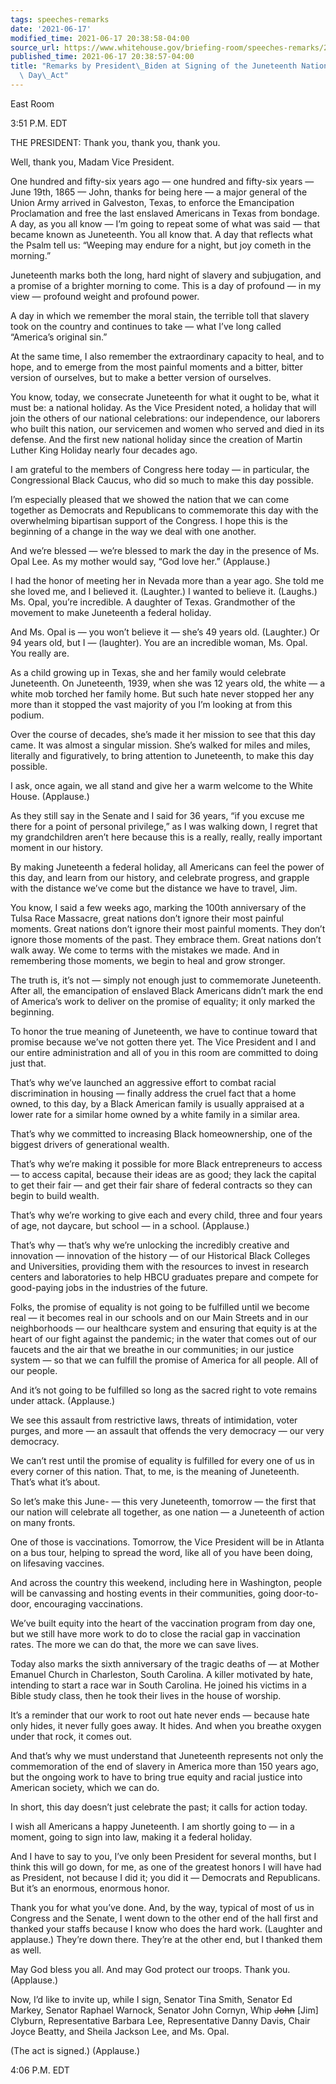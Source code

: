 ```yaml
---
tags: speeches-remarks
date: '2021-06-17'
modified_time: 2021-06-17 20:38:58-04:00
source_url: https://www.whitehouse.gov/briefing-room/speeches-remarks/2021/06/17/remarks-by-president-biden-at-signing-of-the-juneteenth-national-independence-day-act/
published_time: 2021-06-17 20:38:57-04:00
title: "Remarks by President\_Biden at Signing of the Juneteenth National Independence\
  \ Day\_Act"
---
```

 
East Room

3:51 P.M. EDT

THE PRESIDENT: Thank you, thank you, thank you.  
  
Well, thank you, Madam Vice President.  
  
One hundred and fifty-six years ago — one hundred and fifty-six years —
June 19th, 1865 — John, thanks for being here — a major general of the
Union Army arrived in Galveston, Texas, to enforce the Emancipation
Proclamation and free the last enslaved Americans in Texas from bondage.
A day, as you all know — I’m going to repeat some of what was said —
that became known as Juneteenth. You all know that. A day that reflects
what the Psalm tell us: “Weeping may endure for a night, but joy cometh
in the morning.”  
  
Juneteenth marks both the long, hard night of slavery and subjugation,
and a promise of a brighter morning to come. This is a day of profound —
in my view — profound weight and profound power.  
  
A day in which we remember the moral stain, the terrible toll that
slavery took on the country and continues to take — what I’ve long
called “America’s original sin.”  
  
At the same time, I also remember the extraordinary capacity to heal,
and to hope, and to emerge from the most painful moments and a bitter,
bitter version of ourselves, but to make a better version of
ourselves.  
  
You know, today, we consecrate Juneteenth for what it ought to be, what
it must be: a national holiday. As the Vice President noted, a holiday
that will join the others of our national celebrations: our
independence, our laborers who built this nation, our servicemen and
women who served and died in its defense. And the first new national
holiday since the creation of Martin Luther King Holiday nearly four
decades ago.  
  
I am grateful to the members of Congress here today — in particular, the
Congressional Black Caucus, who did so much to make this day possible.  
  
I’m especially pleased that we showed the nation that we can come
together as Democrats and Republicans to commemorate this day with the
overwhelming bipartisan support of the Congress. I hope this is the
beginning of a change in the way we deal with one another.  
  
And we’re blessed — we’re blessed to mark the day in the presence of Ms.
Opal Lee. As my mother would say, “God love her.” (Applause.)  
  
I had the honor of meeting her in Nevada more than a year ago. She told
me she loved me, and I believed it. (Laughter.) I wanted to believe it.
(Laughs.) Ms. Opal, you’re incredible. A daughter of Texas. Grandmother
of the movement to make Juneteenth a federal holiday.  
  
And Ms. Opal is — you won’t believe it — she’s 49 years old. (Laughter.)
Or 94 years old, but I — (laughter). You are an incredible woman, Ms.
Opal. You really are.  
  
As a child growing up in Texas, she and her family would celebrate
Juneteenth. On Juneteenth, 1939, when she was 12 years old, the white —
a white mob torched her family home. But such hate never stopped her any
more than it stopped the vast majority of you I’m looking at from this
podium.  
  
Over the course of decades, she’s made it her mission to see that this
day came. It was almost a singular mission. She’s walked for miles and
miles, literally and figuratively, to bring attention to Juneteenth, to
make this day possible.  
  
I ask, once again, we all stand and give her a warm welcome to the White
House. (Applause.)  
  
As they still say in the Senate and I said for 36 years, “if you excuse
me there for a point of personal privilege,” as I was walking down, I
regret that my grandchildren aren’t here because this is a really,
really, really important moment in our history.  
  
By making Juneteenth a federal holiday, all Americans can feel the power
of this day, and learn from our history, and celebrate progress, and
grapple with the distance we’ve come but the distance we have to travel,
Jim.  
  
You know, I said a few weeks ago, marking the 100th anniversary of the
Tulsa Race Massacre, great nations don’t ignore their most painful
moments. Great nations don’t ignore their most painful moments. They
don’t ignore those moments of the past. They embrace them. Great nations
don’t walk away. We come to terms with the mistakes we made. And in
remembering those moments, we begin to heal and grow stronger.  
  
The truth is, it’s not — simply not enough just to commemorate
Juneteenth. After all, the emancipation of enslaved Black Americans
didn’t mark the end of America’s work to deliver on the promise of
equality; it only marked the beginning.  
  
To honor the true meaning of Juneteenth, we have to continue toward that
promise because we’ve not gotten there yet. The Vice President and I and
our entire administration and all of you in this room are committed to
doing just that.  
  
That’s why we’ve launched an aggressive effort to combat racial
discrimination in housing — finally address the cruel fact that a home
owned, to this day, by a Black American family is usually appraised at a
lower rate for a similar home owned by a white family in a similar
area.  
  
That’s why we committed to increasing Black homeownership, one of the
biggest drivers of generational wealth.  
  
That’s why we’re making it possible for more Black entrepreneurs to
access — to access capital, because their ideas are as good; they lack
the capital to get their fair — and get their fair share of federal
contracts so they can begin to build wealth.  
  
That’s why we’re working to give each and every child, three and four
years of age, not daycare, but school — in a school. (Applause.)  
  
That’s why — that’s why we’re unlocking the incredibly creative and
innovation — innovation of the history — of our Historical Black
Colleges and Universities, providing them with the resources to invest
in research centers and laboratories to help HBCU graduates prepare and
compete for good-paying jobs in the industries of the future.  
  
Folks, the promise of equality is not going to be fulfilled until we
become real — it becomes real in our schools and on our Main Streets and
in our neighborhoods — our healthcare system and ensuring that equity is
at the heart of our fight against the pandemic; in the water that comes
out of our faucets and the air that we breathe in our communities; in
our justice system — so that we can fulfill the promise of America for
all people. All of our people.  
  
And it’s not going to be fulfilled so long as the sacred right to vote
remains under attack. (Applause.)  
  
We see this assault from restrictive laws, threats of intimidation,
voter purges, and more — an assault that offends the very democracy —
our very democracy.  
  
We can’t rest until the promise of equality is fulfilled for every one
of us in every corner of this nation. That, to me, is the meaning of
Juneteenth. That’s what it’s about.  
  
So let’s make this June- — this very Juneteenth, tomorrow — the first
that our nation will celebrate all together, as one nation — a
Juneteenth of action on many fronts.   
  
One of those is vaccinations. Tomorrow, the Vice President will be in
Atlanta on a bus tour, helping to spread the word, like all of you have
been doing, on lifesaving vaccines.  
  
And across the country this weekend, including here in Washington,
people will be canvassing and hosting events in their communities, going
door-to-door, encouraging vaccinations.  
  
We’ve built equity into the heart of the vaccination program from day
one, but we still have more work to do to close the racial gap in
vaccination rates. The more we can do that, the more we can save lives.

Today also marks the sixth anniversary of the tragic deaths of — at
Mother Emanuel Church in Charleston, South Carolina. A killer motivated
by hate, intending to start a race war in South Carolina. He joined his
victims in a Bible study class, then he took their lives in the house of
worship.  
  
It’s a reminder that our work to root out hate never ends — because hate
only hides, it never fully goes away. It hides. And when you breathe
oxygen under that rock, it comes out.  
  
And that’s why we must understand that Juneteenth represents not only
the commemoration of the end of slavery in America more than 150 years
ago, but the ongoing work to have to bring true equity and racial
justice into American society, which we can do.  
  
In short, this day doesn’t just celebrate the past; it calls for action
today.  
  
I wish all Americans a happy Juneteenth. I am shortly going to — in a
moment, going to sign into law, making it a federal holiday.  
  
And I have to say to you, I’ve only been President for several months,
but I think this will go down, for me, as one of the greatest honors I
will have had as President, not because I did it; you did it — Democrats
and Republicans. But it’s an enormous, enormous honor.  
  
Thank you for what you’ve done. And, by the way, typical of most of us
in Congress and the Senate, I went down to the other end of the hall
first and thanked your staffs because I know who does the hard work.
(Laughter and applause.) They’re down there. They’re at the other end,
but I thanked them as well.  
  
May God bless you all. And may God protect our troops. Thank you.
(Applause.)  
  
Now, I’d like to invite up, while I sign, Senator Tina Smith, Senator Ed
Markey, Senator Raphael Warnock, Senator John Cornyn, Whip <s>John</s>
\[Jim\] Clyburn, Representative Barbara Lee, Representative Danny Davis,
Chair Joyce Beatty, and Sheila Jackson Lee, and Ms. Opal.  
  
(The act is signed.) (Applause.)  
  
4:06 P.M. EDT
